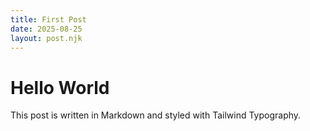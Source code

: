 ```yaml
---
title: First Post
date: 2025-08-25
layout: post.njk
---
```


# Hello World

This post is written in Markdown and styled with Tailwind Typography.

